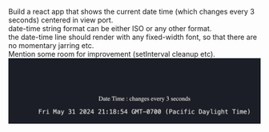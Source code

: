 
Build a react app that shows the current date time (which changes every 3 seconds) centered in view port.  
date-time string format can be either ISO or any other format.  
the date-time line should render with any fixed-width font, so that there are no momentary jarring etc.  
Mention some room for improvement (setInterval cleanup etc).
![date time updating every n seconds](Screenshot.png "date time updating with provided number of seconds")
